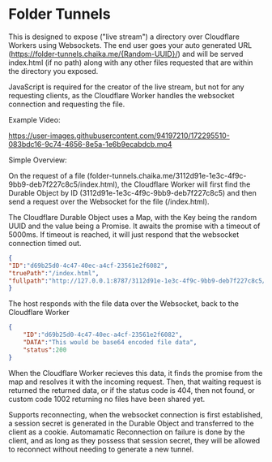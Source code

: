 # Folder Tunnels
This is designed to expose ("live stream") a directory over Cloudflare Workers using Websockets. The end user goes your auto generated URL (https://folder-tunnels.chaika.me/{Random-UUID}/) and will be served index.html (if no path) along with any other files requested that are within the directory you exposed. 

JavaScript is required for the creator of the live stream, but not for any requesting clients, as the Cloudflare Worker handles the websocket connection and requesting the file.


Example Video:


https://user-images.githubusercontent.com/94197210/172295510-083bdc16-9c74-4656-8e5a-1e6b9ecabdcb.mp4



Simple Overview:

On the request of a file (folder-tunnels.chaika.me/3112d91e-1e3c-4f9c-9bb9-deb7f227c8c5/index.html), the Cloudflare Worker will first find the Durable Object by ID (3112d91e-1e3c-4f9c-9bb9-deb7f227c8c5) and then send a request over the Websocket for the file (/index.html).

The Cloudflare Durable Object uses a Map, with the Key being the random UUID and the value being a Promise. It awaits the promise with a timeout of 5000ms. If timeout is reached, it will just respond that the websocket connection timed out.

```json
{
"ID":"d69b25d0-4c47-40ec-a4cf-23561e2f6082",
"truePath":"/index.html",
"fullpath":"http://127.0.0.1:8787/3112d91e-1e3c-4f9c-9bb9-deb7f227c8c5/"
}
```
The host responds with the file data over the Websocket, back to the Cloudflare Worker
```json
{
    "ID":"d69b25d0-4c47-40ec-a4cf-23561e2f6082",
    "DATA":"This would be base64 encoded file data",
    "status":200
}
```
When the Cloudflare Worker recieves this data, it finds the promise from the map and resolves it with the incoming request. Then, that waiting request is returned the returned data, or if the status code is 404, then not found, or custom code 1002 returning no files have been shared yet.

Supports reconnecting, when the websocket connection is first established, a session secret is generated in the Durable Object and transferred to the client as a cookie. Automamatic Reconnection on failure is done by the client, and as long as they possess that session secret, they will be allowed to reconnect without needing to generate a new tunnel.




